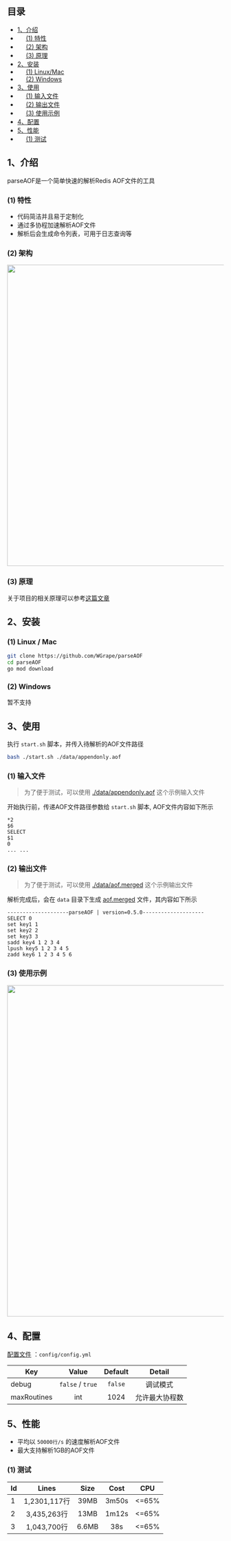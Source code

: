 ## 目录
- [1、介绍](#1)
- &nbsp;&nbsp;&nbsp;&nbsp;&nbsp;[(1) 特性](#11)
- &nbsp;&nbsp;&nbsp;&nbsp;&nbsp;[(2) 架构](#12)
- &nbsp;&nbsp;&nbsp;&nbsp;&nbsp;[(3) 原理](#13)
- [2、安装](#2)
- &nbsp;&nbsp;&nbsp;&nbsp;&nbsp;[(1) Linux/Mac](#21)
- &nbsp;&nbsp;&nbsp;&nbsp;&nbsp;[(2) Windows](#22)
- [3、使用](#3)
- &nbsp;&nbsp;&nbsp;&nbsp;&nbsp;[(1) 输入文件](#31)
- &nbsp;&nbsp;&nbsp;&nbsp;&nbsp;[(2) 输出文件](#32)
- &nbsp;&nbsp;&nbsp;&nbsp;&nbsp;[(3) 使用示例](#33)
- [4、配置](#4)
- [5、性能](#5)
- &nbsp;&nbsp;&nbsp;&nbsp;&nbsp;[(1) 测试](#51)

## <span id="1">1、介绍</span>
parseAOF是一个简单快速的解析Redis AOF文件的工具

### <span id="11">(1) 特性</span>

- 代码简洁并且易于定制化
- 通过多协程加速解析AOF文件
- 解析后会生成命令列表，可用于日志查询等

### <span id="12">(2) 架构</span>
<img width="700" src="https://user-images.githubusercontent.com/35942268/145674949-1459562a-4555-493b-9aea-ed1d7d3f23a4.png">

### <span id="13">(3) 原理</span>
关于项目的相关原理可以参考[这篇文章](https://github.com/WGrape/Blog/issues/11)

## <span id="2">2、安装</span>

### <span id="21">(1) Linux / Mac</span>
```bash
git clone https://github.com/WGrape/parseAOF
cd parseAOF
go mod download
```

### <span id="22">(2) Windows</span>
暂不支持

## <span id="3">3、使用</span>
执行 ```start.sh``` 脚本，并传入待解析的AOF文件路径

```bash
bash ./start.sh ./data/appendonly.aof
```

### <span id="31">(1) 输入文件</span>
> 为了便于测试，可以使用 [./data/appendonly.aof](./data/appendonly.aof) 这个示例输入文件

开始执行前，传递AOF文件路径参数给 ```start.sh``` 脚本, AOF文件内容如下所示

```text
*2
$6
SELECT
$1
0
... ...
```


### <span id="32">(2) 输出文件</span>
> 为了便于测试，可以使用 [./data/aof.merged](./data/aof.merged) 这个示例输出文件

解析完成后，会在 ```data``` 目录下生成 [aof.merged](./data/aof.merged) 文件，其内容如下所示

```text
--------------------parseAOF | version=0.5.0--------------------
SELECT 0 
set key1 1 
set key2 2 
set key3 3 
sadd key4 1 2 3 4 
lpush key5 1 2 3 4 5 
zadd key6 1 2 3 4 5 6 
```

### <span id="33">(3) 使用示例</span>

<img width="770" src="https://user-images.githubusercontent.com/35942268/144350765-6409d955-5f99-4218-81a5-c6ea840a749b.png" />

## <span id="4">4、配置</span>

[配置文件](./config/config.yml) ：```config/config.yml```

| Key | Value | Default | Detail |
| --- | :----:  | :---: | :---: |
| debug | ```false``` / ```true``` | ```false``` | 调试模式 |
| maxRoutines | int | 1024 | 允许最大协程数 |

## <span id="5">5、性能</span>

- 平均以 ```50000行/s``` 的速度解析AOF文件
- 最大支持解析1GB的AOF文件

### <span id="51">(1) 测试</span>

| Id | Lines | Size | Cost | CPU |
| --- | :----:  | :---: | :---: | :---: |
| 1 | 1,2301,117行 | 39MB | 3m50s | <=65% |
| 2 | 3,435,263行 | 13MB | 1m12s | <=65% |
| 3 | 1,043,700行 | 6.6MB | 38s | <=65% |
